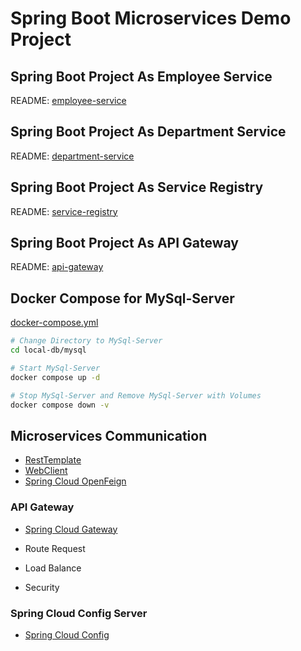 # Spring Boot Microservices Demo Project

## Spring Boot Project As Employee Service

README: [employee-service](./employee-service/README.md)

## Spring Boot Project As Department Service

README: [department-service](./department-service/README.md)

## Spring Boot Project As Service Registry

README: [service-registry](./service-registry/README.md)

## Spring Boot Project As API Gateway

README: [api-gateway](./api-gateway/README.md)

## Docker Compose for MySql-Server

[docker-compose.yml](local-db/mysql/docker-compose.yml)

```bash
# Change Directory to MySql-Server
cd local-db/mysql
```

```bash
# Start MySql-Server
docker compose up -d
```

```bash
# Stop MySql-Server and Remove MySql-Server with Volumes
docker compose down -v
```

## Microservices Communication

- [RestTemplate](https://docs.spring.io/spring-framework/docs/current/javadoc-api/org/springframework/web/client/RestTemplate.html)
- [WebClient](https://docs.spring.io/spring-framework/docs/current/javadoc-api/org/springframework/web/reactive/function/client/WebClient.html)
- [Spring Cloud OpenFeign](https://spring.io/projects/spring-cloud-openfeign)

### API Gateway

- [Spring Cloud Gateway](https://spring.io/projects/spring-cloud-gateway)

- Route Request
- Load Balance
- Security

### Spring Cloud Config Server

- [Spring Cloud Config](https://spring.io/projects/spring-cloud-config)